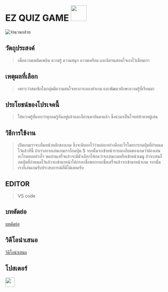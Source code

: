# EZ QUIZ GAME <img src="https://media.giphy.com/media/WUlplcMpOCEmTGBtBW/giphy.gif" width="50"> 
![จำนวนกล้วย](https://user-images.githubusercontent.com/88500591/167544150-55b1fd63-3fa7-47be-8e85-a71c16763120.png)
## วัตถุประสงค์
> เพื่อความเพลิดเพลิน ความรู้ ความสนุก ความเครียด และนิทานสอนใจเอาไว้เตือนเรา
## เหตุผลที่เลือก
> เพราะว่าสมาชิกในกลุ่มมีความสนใจอยากจะลองทำเกม และพัฒนาทักษะความรู้ที่เรียนมา
## ประโยชน์ของโปรเจคนี้
> ให้ความรู้ที่แบบว่าทุกคนรู้กันอยู่แล้วและก็ผ่านตากันมาแล้ว ซึ่งนำมาเป็นโจทย์ท้าทายผู้เล่น
## วิธีการใช้งาน
> เปิดเกมเราจะเห็นหน้าหลักของเกม ซึ่งจะมีบอกไว้ว่าแต่ละอย่างคืออะไรโดยการกดปุ่มที่กำหนดไว้แล้วทีนี้ ถ้าเราอยากเล่นเกมเราก็กดปุ่ม S จากนั้นจะเข้าหน้ารายละเอียดของเกมว่าต้องเล่นอะไรตอบอย่างไร
> พออ่านเสร็จแล้วจะมีตัวเลือกให้กดว่าจะเล่นเกมหรือเข้าหน้าเมนู ถ้าจะเล่นก็กดปุ่มที่กำหนดไว้แล้วจะเข้ามาหน้าให้กรอกชื่อพอกรอกชื่อเสร็จแล้วจะเข้ามาหน้าเกม จากนั้นเราก็เล่นเกมรับประสบการณ์ที่ดีได้เลยครับ
## EDITOR
> VS code
## บทคัดย่อ
[บทคัดย่อ](https://docs.google.com/document/d/1575zteZzP_FENITzbDJPqctsKCdelY6Fz1jM9UB8ilg/edit)
## วิดีโอนำเสนอ
[วิดีโอนำเสนอ](https://youtu.be/hIxD1cD8pTI)
## โปสเตอร์

<img src="https://media.giphy.com/media/WUlplcMpOCEmTGBtBW/giphy.gif" width="30"> 
